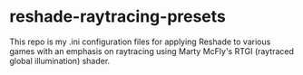 # reshade-raytracing-presets
This repo is my .ini configuration files for applying Reshade to various games with an emphasis on raytracing using Marty McFly's RTGI (raytraced global illumination) shader.
